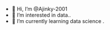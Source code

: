 - 👋 Hi, I’m @Ajinky-2001
- 👀 I’m interested in data..
- 🌱 I’m currently learning data science .


<!---
Ajinky-2001/Ajinky-2001 is a ✨ special ✨ repository because its `README.md` (this file) appears on your GitHub profile.
You can click the Preview link to take a look at your changes.
--->
